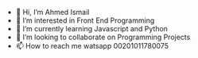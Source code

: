 - 👋 Hi, I’m Ahmed Ismail
- 👀 I’m interested in Front End Programming
- 🌱 I’m currently learning Javascript and Python
- 💞️ I’m looking to collaborate on Programming Projects
- 📫 How to reach me watsapp 00201011780075

<!---
shehab12345/shehab12345 is a ✨ special ✨ repository because its `README.md` (this file) appears on your GitHub profile.
You can click the Preview link to take a look at your changes.
--->
